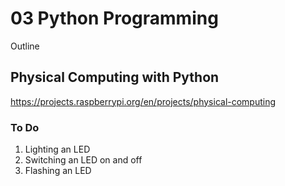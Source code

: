 # 03 Python Programming

Outline

## Physical Computing with Python

https://projects.raspberrypi.org/en/projects/physical-computing

### To Do
1. Lighting an LED
2. Switching an LED on and off
3. Flashing an LED



